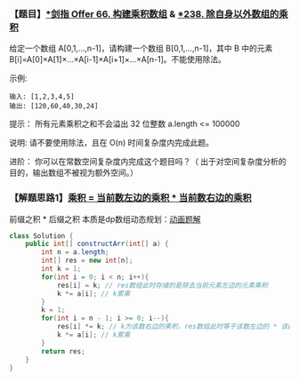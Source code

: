 ### 【题目】[*剑指 Offer 66. 构建乘积数组](https://leetcode-cn.com/problems/gou-jian-cheng-ji-shu-zu-lcof/) & [*238. 除自身以外数组的乘积](https://leetcode-cn.com/problems/product-of-array-except-self/)
给定一个数组 A[0,1,…,n-1]，请构建一个数组 B[0,1,…,n-1]，其中 B 中的元素 B[i]=A[0]×A[1]×…×A[i-1]×A[i+1]×…×A[n-1]。不能使用除法。

示例:

	输入: [1,2,3,4,5]
	输出: [120,60,40,30,24]

提示：
所有元素乘积之和不会溢出 32 位整数
a.length <= 100000

说明: 请不要使用除法，且在 O(n) 时间复杂度内完成此题。

进阶：
你可以在常数空间复杂度内完成这个题目吗？（ 出于对空间复杂度分析的目的，输出数组不被视为额外空间。）

### 【解题思路1】[乘积 = 当前数左边的乘积 * 当前数右边的乘积](https://leetcode-cn.com/problems/product-of-array-except-self/solution/cheng-ji-dang-qian-shu-zuo-bian-de-cheng-ji-dang-q/)
前缀之积 * 后缀之积
本质是dp数组动态规划：[动画题解](https://leetcode-cn.com/problems/gou-jian-cheng-ji-shu-zu-lcof/solution/mian-shi-ti-66-gou-jian-cheng-ji-shu-zu-biao-ge-fe/)
```java
class Solution {
    public int[] constructArr(int[] a) {
        int n = a.length;
        int[] res = new int[n];
        int k = 1;
        for(int i = 0; i < n; i++){
            res[i] = k; // res数组此时存储的是除去当前元素左边的元素乘积
            k *= a[i]; // k累乘
        }
        k = 1;
        for(int i = n - 1; i >= 0; i--){
            res[i] *= k; // k为该数右边的乘积，res数组此时等于该数左边的 * 该数右边的
            k *= a[i]; // k累乘
        }
        return res;
    }
}
```